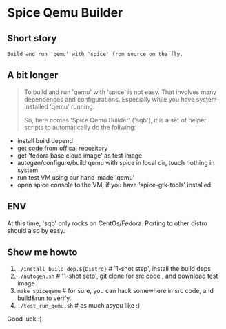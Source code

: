 Spice Qemu Builder
==================

Short story
-----------
    Build and run 'qemu' with 'spice' from source on the fly.

A bit longer
------------
>To build and run 'qemu' with 'spice' is not easy. That involves many dependences and configurations. Especially while you have system-installed 'qemu' running.
>
>So, here comes 'Spice Qemu Builder' ('sqb'), it is a set of helper scripts to automatically do the follwing:
>
*  install build depend
*  get code from offical repository
*  get 'fedora base cloud image' as test image
*  autogen/configure/build qemu with spice in local dir, touch nothing in system
*  run test VM using our hand-made 'qemu'
*  open spice console to the VM, if you have 'spice-gtk-tools' installed

ENV
----
  At this time, 'sqb' only rocks on CentOs/Fedora. Porting to other distro should also by easy.

Show me howto
-------------
1.  `./install_build_dep.${Distro}`   # '1-shot step', install the build deps
2.  `./autogen.sh`                    # '1-shot setp', git clone for src code , and download test image
3.  `make spiceqemu`        # for sure, you can hack somewhere in src code, and build&run to verify.
4.  `./test_run_qemu.sh`    # as much asyou like :)


Good luck :)

